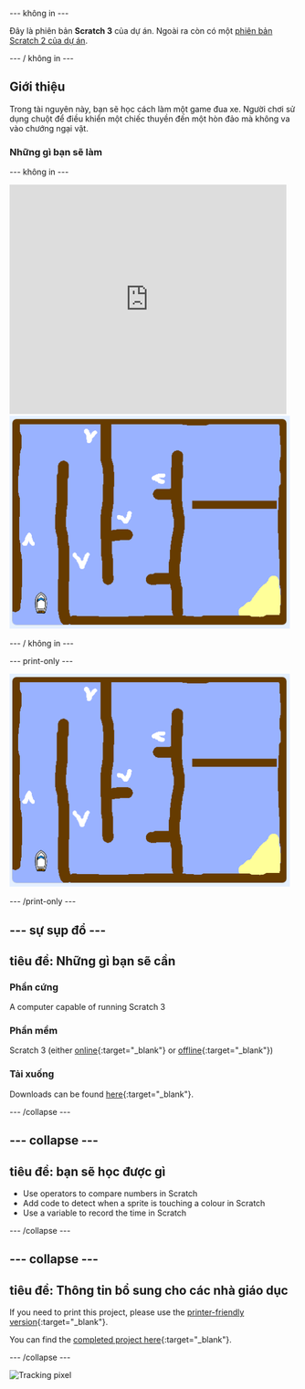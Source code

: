 \--- không in \---

Đây là phiên bản **Scratch 3** của dự án. Ngoài ra còn có một [phiên bản Scratch 2 của dự án](https://projects.raspberrypi.org/en/projects/boat-race-scratch2).

\--- / không in \---

## Giới thiệu

Trong tài nguyên này, bạn sẽ học cách làm một game đua xe. Người chơi sử dụng chuột để điều khiển một chiếc thuyền đến một hòn đảo mà không va vào chướng ngại vật.

### Những gì bạn sẽ làm

\--- không in \---

<div class="scratch-preview">
  <iframe allowtransparency="true" width="485" height="402" src="https://scratch.mit.edu/projects/embed/276662533/?autostart=false" frameborder="0" scrolling="no"></iframe>
  <img src="images/boat_race_demo.png">
</div>

\--- / không in \---

\--- print-only \---

![boat race demo](images/boat_race_demo.png)

\--- /print-only \---

## \--- sự sụp đổ \---

## tiêu đề: Những gì bạn sẽ cần

### Phần cứng

A computer capable of running Scratch 3

### Phần mềm

Scratch 3 (either [online](https://rpf.io/scratchon){:target="_blank"} or [offline](https://rpf.io/scratchoff){:target="_blank"})

### Tải xuống

Downloads can be found [here](http://rpf.io/p/en/boat-race-go){:target="_blank"}.

\--- /collapse \---

## \--- collapse \---

## tiêu đề: bạn sẽ học được gì

- Use operators to compare numbers in Scratch
- Add code to detect when a sprite is touching a colour in Scratch
- Use a variable to record the time in Scratch

\--- /collapse \---

## \--- collapse \---

## tiêu đề: Thông tin bổ sung cho các nhà giáo dục

If you need to print this project, please use the [printer-friendly version](https://projects.raspberrypi.org/en/projects/boat-race/print){:target="_blank"}.

You can find the [completed project here](http://rpf.io/p/en/boat-race-get){:target="_blank"}.

\--- /collapse \---

![Tracking pixel](https://code.org/api/hour/begin_codeclub_boatrace.png)